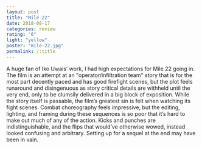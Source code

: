 ```yaml
---
layout: post
title: "Mile 22"
date: 2018-08-17
categories: review
rating: "6"
light: "yellow"
poster: "mile-22.jpg"
permalink: /:title
---
```



A huge fan of Iko Uwais’ work, I had high expectations for Mile 22 going in. The film is an attempt at an "operator/infiltration team" story that is for the most part decently paced and has good firefight scenes, but the plot feels runaround and disingenuous as story critical details are withheld until the very end, only to be clumsily delivered in a big block of exposition. While the story itself is passable, the film’s greatest sin is felt when watching its fight scenes. Combat choreography feels impressive, but the editing, lighting, and framing during these sequences is so poor that it’s hard to make out much of any of the action. Kicks and punches are indistinguishable, and the flips that would’ve otherwise wowed, instead looked confusing and arbitrary. Setting up for a sequel at the end may have been in vain. 
